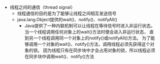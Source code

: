 * 线程之间的通信（thread signal）
	* 线程通信的目的是为了能够让线程之间相互发送信号
	* java.lang.Object提供的wait()、notify()、notifyAll()
		* Java提供了一种内联机制可以让线程在等待信号时进入非运行状态。
			当一个线程调用任何对象上的wait()方法时便会进入非运行状态，
			直到另一个线程调用同一个对象上的notify()或notifyAll()方法。
			为了能够调用一个对象的wait()、notify()方法，调用线程必须先获得这个对象的锁。
			因为线程只有在同步块中才会占用对象的锁，所以线程必须在同步块中调用wait()、notify()方法